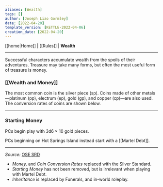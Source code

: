 ```yaml
---
aliases: [Wealth]
tags: []
author: [Joseph Liao Gormley]
date: [2022-04-20]
template_version: [KETTLE-2022-04-06]
creation_date: [2022-04-20]
---
```

<!-- Home | Character Creation | -->
[[home|Home]] | [[Rules]] | **Wealth**
___
Successful characters accumulate wealth from the spoils of their adventures. Treasure may take many forms, but often the most useful form of treasure is money.

### [[Wealth and Money]]
The most common coin is the silver piece (sp). Coins made of other metals—platinum (pp), electrum (ep), gold (gp), and copper (cp)—are also used. The conversion rates of coins are shown below.<!-- #Revisit -->

___
### Starting Money
PCs begin play with 3d6 × 10 gold pieces.

PCs beginning on Hot Springs Island instead start with a [[Martel Debt]].

___
*Source:* [OSE SRD](https://oldschoolessentials.necroticgnome.com/srd/index.php/Wealth)
- *Money,* and *Coin Conversion Rates* replaced with the Silver Standard.
- *Starting Money* has not been removed, but is irrelevant when playing with Martel Debt.
- *Inheritance* is replaced by Funerals, and in-world roleplay.
<!--*See also:* 
*References:*
 -->
<!-- Sources, read more, links, etc. -->
<!-- *Source: Entry by [[Mike Maxin]].* -->
<!-- Leave an empty line at the end, otherwise Exporter complains. -->
